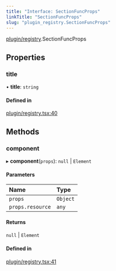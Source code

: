 ```yaml
---
title: "Interface: SectionFuncProps"
linkTitle: "SectionFuncProps"
slug: "plugin_registry.SectionFuncProps"
---
```


[plugin/registry](../modules/plugin_registry.md).SectionFuncProps

## Properties

### title

• **title**: `string`

#### Defined in

[plugin/registry.tsx:40](https://github.com/headlamp-k8s/headlamp/blob/1093c364/frontend/src/plugin/registry.tsx#L40)

## Methods

### component

▸ **component**(`props`): ``null`` \| `Element`

#### Parameters

| Name | Type |
| :------ | :------ |
| `props` | `Object` |
| `props.resource` | `any` |

#### Returns

``null`` \| `Element`

#### Defined in

[plugin/registry.tsx:41](https://github.com/headlamp-k8s/headlamp/blob/1093c364/frontend/src/plugin/registry.tsx#L41)

